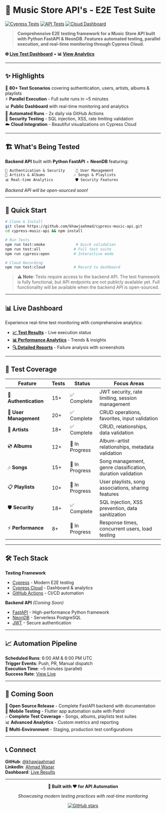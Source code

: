 # 🎵 Music Store API's - E2E Test Suite

[![Cypress Tests](https://img.shields.io/badge/Cypress%20Tests-Passing-brightgreen?style=for-the-badge&logo=cypress)](https://cloud.cypress.io/projects/6mft5r/runs)
[![API Tests](https://img.shields.io/badge/Tests-80+-blue?style=for-the-badge&logo=github-actions)](https://github.com/khawjaahmad/cypress-music-api/actions)
[![Cloud Dashboard](https://img.shields.io/badge/Dashboard-Live-purple?style=for-the-badge&logo=cypress)](https://cloud.cypress.io/projects/6mft5r/runs)

> **Comprehensive E2E testing framework for a Music Store API built with Python FastAPI & NeonDB. Features automated testing, parallel execution, and real-time monitoring through Cypress Cloud.**

**🌐 [Live Test Dashboard](https://cloud.cypress.io/projects/6mft5r/runs)** • **📊 [View Analytics](https://cloud.cypress.io/projects/6mft5r/analytics)**

---

## ✨ Highlights

🎯 **80+ Test Scenarios** covering authentication, users, artists, albums & playlists  
⚡ **Parallel Execution** - Full suite runs in ~5 minutes  
📊 **Public Dashboard** with real-time monitoring and analytics  
🔄 **Automated Runs** - 2x daily via GitHub Actions  
🔐 **Security Testing** - SQL injection, XSS, rate limiting validation  
☁️ **Cloud Integration** - Beautiful visualizations on Cypress Cloud  

---

## 🏗️ What's Being Tested

**Backend API** built with **Python FastAPI** + **NeonDB** featuring:

```
🔐 Authentication & Security     👥 User Management
🎵 Artists & Albums             🎶 Songs & Playlists  
📊 Real-time Analytics          🛡️ Security Features
```

*Backend API will be open-sourced soon!*

---

## 🚀 Quick Start

```bash
# Clone & Install
git clone https://github.com/khawjaahmad/cypress-music-api.git
cd cypress-music-api && npm install

# Run Tests
npm run test:smoke              # Quick validation
npm run test:all               # Full test suite
npm run cypress:open           # Interactive mode

# Cloud Recording
npm run test:cloud             # Record to dashboard
```

> **⚠️ Note**: Tests require access to the backend API. The test framework is fully functional, but API endpoints are not publicly available yet. Full functionality will be available when the backend API is open-sourced.

---

## 📊 Live Dashboard

Experience real-time test monitoring with comprehensive analytics:

- **[📈 Test Results](https://cloud.cypress.io/projects/6mft5r/runs)** - Live execution status
- **[📊 Performance Analytics](https://cloud.cypress.io/projects/6mft5r/analytics)** - Trends & insights
- **[🔍 Detailed Reports](https://cloud.cypress.io/projects/6mft5r/runs)** - Failure analysis with screenshots

---

## 🧪 Test Coverage

| Feature | Tests | Status | Focus Areas |
|---------|-------|--------|-------------|
| 🔐 **Authentication** | 15+ | ✅ Complete | JWT security, rate limiting, session management |
| 👥 **User Management** | 20+ | ✅ Complete | CRUD operations, favorites, input validation |
| 🎵 **Artists** | 18+ | ✅ Complete | CRUD, relationships, data validation |
| 💿 **Albums** | 12+ | 🚧 In Progress | Album-artist relationships, metadata validation |
| 🎶 **Songs** | 15+ | 🚧 In Progress | Song management, genre classification, duration validation |
| 📋 **Playlists** | 10+ | 🚧 In Progress | User playlists, song associations, sharing features |
| 🛡️ **Security** | 18+ | ✅ Complete | SQL injection, XSS prevention, data sanitization |
| ⚡ **Performance** | 8+ | 🚧 In Progress | Response times, concurrent users, load testing |

---

## 🛠️ Tech Stack

**Testing Framework**
- [Cypress](https://cypress.io) - Modern E2E testing
- [Cypress Cloud](https://cloud.cypress.io) - Dashboard & analytics
- [GitHub Actions](https://github.com/features/actions) - CI/CD automation

**Backend API** *(Coming Soon)*
- [FastAPI](https://fastapi.tiangolo.com/) - High-performance Python framework
- [NeonDB](https://neon.tech/) - Serverless PostgreSQL
- [JWT](https://jwt.io/) - Secure authentication

---

## 📈 Automation Pipeline

**Scheduled Runs**: 6:00 AM & 6:00 PM UTC  
**Trigger Events**: Push, PR, Manual dispatch  
**Execution Time**: ~5 minutes (parallel)  
**Success Rate**: [View Live](https://cloud.cypress.io/projects/6mft5r/analytics)

---

## 🎯 Coming Soon

🚀 **Open Source Release** - Complete FastAPI backend with documentation  
📱 **Mobile Testing** - Flutter app automation suite with Patrol  
🎶 **Complete Test Coverage** - Songs, albums, playlists test suites  
📊 **Advanced Analytics** - Custom metrics and reporting  
🔄 **Multi-Environment** - Staging, production test configurations

---

## 📞 Connect

**GitHub**: [@khawjaahmad](https://github.com/khawjaahmad)  
**LinkedIn**: [Ahmad Waqar](https://linkedin.com/in/khawjaahmad)  
**Dashboard**: [Live Results](https://cloud.cypress.io/projects/6mft5r/runs)

---

<div align="center">

**🚀 Built with ❤️ for API Automation**

*Showcasing modern testing practices with real-time monitoring*

[![GitHub stars](https://img.shields.io/github/stars/khawjaahmad/cypress-music-api?style=social)](https://github.com/khawjaahmad/cypress-music-api/stargazers)

</div>